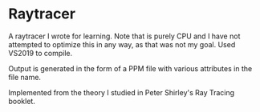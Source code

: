 # Raytracer

A raytracer I wrote for learning. Note that is purely CPU and I have not attempted to optimize this in any way, as that was not my goal. Used VS2019 to compile. 

Output is generated in the form of a PPM file with various attributes in the file name.





Implemented from the theory I studied in Peter Shirley's Ray Tracing booklet.
